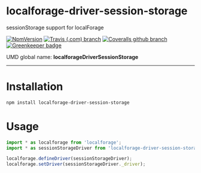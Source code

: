 # localforage-driver-session-storage

sessionStorage support for localForage

[![NpmVersion](https://img.shields.io/npm/v/localforage-driver-session-storage.svg?style=flat-square)](https://www.npmjs.com/package/localforage-driver-session-storage)
[![Travis (.com) branch](https://img.shields.io/travis/com/Alorel/localforage-driver-session-storage/1.0.4.svg?style=flat-square)](https://travis-ci.com/Alorel/localforage-driver-session-storage)
[![Coveralls github branch](https://img.shields.io/coveralls/github/Alorel/localforage-driver-session-storage/1.0.4.svg?style=flat-square)](https://coveralls.io/github/Alorel/localforage-driver-session-storage)
[![Greenkeeper badge](https://badges.greenkeeper.io/Alorel/localforage-driver-session-storage.svg)](https://greenkeeper.io/)

UMD global name: **localforageDriverSessionStorage**

---

# Installation

```bash
npm install localforage-driver-session-storage
```

# Usage

```javascript
import * as localforage from 'localforage';
import * as sessionStorageDriver from 'localforage-driver-session-storage';

localforage.defineDriver(sessionStorageDriver);
localforage.setDriver(sessionStorageDriver._driver);

```


